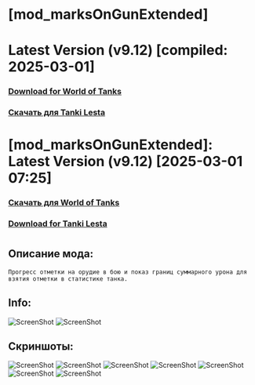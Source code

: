 # [mod_marksOnGunExtended]

# Latest Version (v9.12) [compiled: 2025-03-01]

### [**Download for World of Tanks**](https://github.com/spoter/spoter-mods/releases/download/latest/mod_marksOnGunExtended.zip)

### [**Скачать для Tanki Lesta**](https://github.com/spoter/spoter-mods/releases/download/latest/mod_marksOnGunExtended_RU.zip)

#

# [mod_marksOnGunExtended]: Latest Version (v9.12) [2025-03-01 07:25]
### [**Скачать для World of Tanks**](https://github.com/spoter/spoter-mods/releases/download/latest/mod_marksOnGunExtended.zip)
### [**Download for Tanki Lesta**](https://github.com/spoter/spoter-mods/releases/download/latest/mod_marksOnGunExtended_RU.zip)
#



## Описание мода:
    Прогресс отметки на орудие в бою и показ границ суммарного урона для взятия отметки в статистике танка.

## Info:
![ScreenShot](./ui_extended.png) ![ScreenShot](./ui_simple.png)

## Скриншоты:
![ScreenShot](./screen.jpg)
![ScreenShot](./screen1.jpg)
![ScreenShot](./screen2.jpg)
![ScreenShot](./screen3.jpg)
![ScreenShot](./screen4.jpg)
![ScreenShot](./screen5.jpg)
![ScreenShot](./screen6.jpg)






